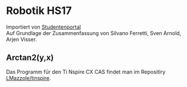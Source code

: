 # Robotik HS17

Importiert von [Studentenportal](https://studentenportal.ch/dokumente/rob/)  
Auf Grundlage der Zusammenfassung von Silvano Ferretti, Sven Arnold, Arjen Visser. 

## Arctan2(y,x)
Das Programm für den Ti Nspire CX CAS findet man im Repositiry [LMazzole/tinspire](https://github.com/LMazzole/tinspire).

